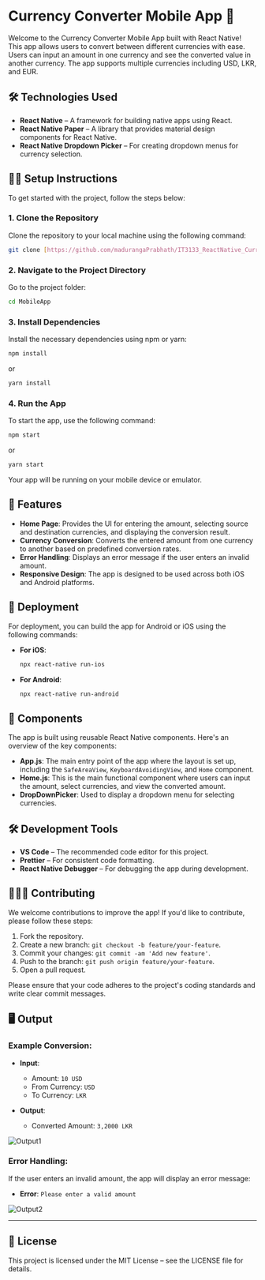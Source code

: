 # Currency Converter Mobile App 💱

Welcome to the Currency Converter Mobile App built with React Native! This app allows users to convert between different currencies with ease. Users can input an amount in one currency and see the converted value in another currency. The app supports multiple currencies including USD, LKR, and EUR.

## 🛠 Technologies Used

- **React Native** – A framework for building native apps using React.
- **React Native Paper** – A library that provides material design components for React Native.
- **React Native Dropdown Picker** – For creating dropdown menus for currency selection.

## 🧑‍💻 Setup Instructions

To get started with the project, follow the steps below:

### 1. Clone the Repository
Clone the repository to your local machine using the following command:

```bash
git clone [https://github.com/madurangaPrabhath/IT3133_ReactNative_Currency_Converter_MobileApp.git]
```

### 2. Navigate to the Project Directory
Go to the project folder:

```bash
cd MobileApp
```

### 3. Install Dependencies
Install the necessary dependencies using npm or yarn:

```bash
npm install
```

or

```bash
yarn install
```

### 4. Run the App
To start the app, use the following command:

```bash
npm start
```

or

```bash
yarn start
```

Your app will be running on your mobile device or emulator.

## 📱 Features

- **Home Page**: Provides the UI for entering the amount, selecting source and destination currencies, and displaying the conversion result.
- **Currency Conversion**: Converts the entered amount from one currency to another based on predefined conversion rates.
- **Error Handling**: Displays an error message if the user enters an invalid amount.
- **Responsive Design**: The app is designed to be used across both iOS and Android platforms.

## 🚀 Deployment

For deployment, you can build the app for Android or iOS using the following commands:

- **For iOS**:
    ```bash
    npx react-native run-ios
    ```

- **For Android**:
    ```bash
    npx react-native run-android
    ```

## 🔧 Components

The app is built using reusable React Native components. Here's an overview of the key components:

- **App.js**: The main entry point of the app where the layout is set up, including the `SafeAreaView`, `KeyboardAvoidingView`, and `Home` component.
- **Home.js**: This is the main functional component where users can input the amount, select currencies, and view the converted amount.
- **DropDownPicker**: Used to display a dropdown menu for selecting currencies.

## 🛠️ Development Tools

- **VS Code** – The recommended code editor for this project.
- **Prettier** – For consistent code formatting.
- **React Native Debugger** – For debugging the app during development.

## 🧑‍🤝‍🧑 Contributing

We welcome contributions to improve the app! If you'd like to contribute, please follow these steps:

1. Fork the repository.
2. Create a new branch: `git checkout -b feature/your-feature`.
3. Commit your changes: `git commit -am 'Add new feature'`.
4. Push to the branch: `git push origin feature/your-feature`.
5. Open a pull request.

Please ensure that your code adheres to the project's coding standards and write clear commit messages.

## 🖥 Output

### Example Conversion:

- **Input**: 
  - Amount: `10 USD`
  - From Currency: `USD`
  - To Currency: `LKR`

- **Output**: 
  - Converted Amount: `3,2000 LKR`

![Output1](https://github.com/user-attachments/assets/613d1e5a-4f5d-48ac-a013-7fd893ad26aa)


### Error Handling:

If the user enters an invalid amount, the app will display an error message:
- **Error**: `Please enter a valid amount`

![Output2](https://github.com/user-attachments/assets/ba989717-ff43-4e3f-88e1-dec9cec628db)

---

## 📝 License

This project is licensed under the MIT License – see the LICENSE file for details.
